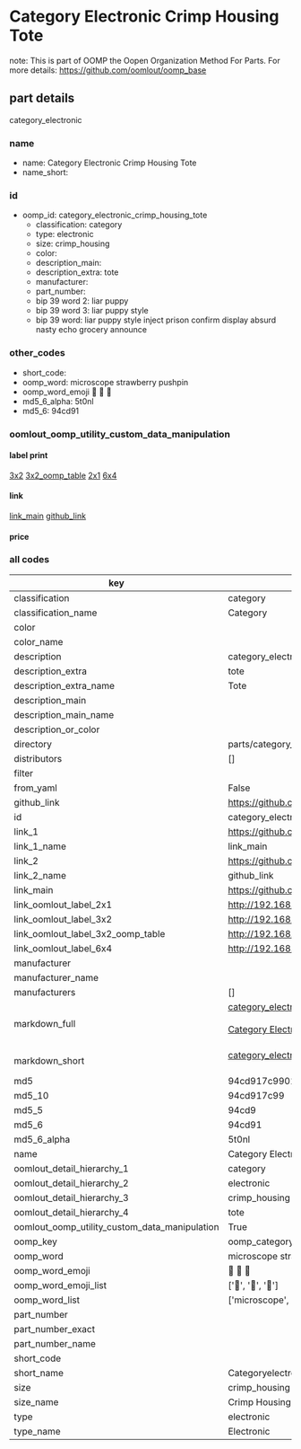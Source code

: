 # Category Electronic Crimp Housing Tote  

note: This is part of OOMP the Oopen Organization Method For Parts. For more details: https://github.com/oomlout/oomp_base

##  part details



category_electronic

### name
* name: Category Electronic Crimp Housing Tote
* name_short: 
### id
* oomp_id: category_electronic_crimp_housing_tote
  * classification: category
  * type: electronic
  * size: crimp_housing
  * color: 
  * description_main: 
  * description_extra: tote
  * manufacturer: 
  * part_number: 
  * bip 39 word 2: liar puppy
  * bip 39 word 3: liar puppy style
  * bip 39 word: liar puppy style inject prison confirm display absurd nasty echo grocery announce

### other_codes
* short_code: 
* oomp_word: microscope strawberry pushpin
* oomp_word_emoji :microscope: :strawberry: :pushpin:
* md5_6_alpha: 5t0nl
* md5_6: 94cd91






### oomlout_oomp_utility_custom_data_manipulation
#### label print
[3x2](http://192.168.1.245:1112/?label=oomp%205t0nl)
[3x2_oomp_table](http://192.168.1.107:1112/?label=oomp%205t0nl)
[2x1](http://192.168.1.242:1112/?label=oomp%205t0nl)
[6x4](http://192.168.1.55:1112/?label=oomp%205t0nl)    

#### link

[link_main](https://github.com/oomlout/oomlout_oomp_current_version_messy/tree/main/parts/category_electronic_crimp_housing_tote) [github_link](https://github.com/oomlout/oomlout_oomp_part_src/tree/main/parts/category_electronic_crimp_housing_tote)                             

#### price







### all codes 
| key | value |  
| --- | --- |  
| classification | category |  
| classification_name | Category |  
| color |  |  
| color_name |  |  
| description | category_electronic |  
| description_extra | tote |  
| description_extra_name | Tote |  
| description_main |  |  
| description_main_name |  |  
| description_or_color |   |  
| directory | parts/category_electronic_crimp_housing_tote |  
| distributors | [] |  
| filter |  |  
| from_yaml | False |  
| github_link | https://github.com/oomlout/oomlout_oomp_part_src/tree/main/parts/category_electronic_crimp_housing_tote |  
| id | category_electronic_crimp_housing_tote |  
| link_1 | https://github.com/oomlout/oomlout_oomp_current_version_messy/tree/main/parts/category_electronic_crimp_housing_tote |  
| link_1_name | link_main |  
| link_2 | https://github.com/oomlout/oomlout_oomp_part_src/tree/main/parts/category_electronic_crimp_housing_tote |  
| link_2_name | github_link |  
| link_main | https://github.com/oomlout/oomlout_oomp_current_version_messy/tree/main/parts/category_electronic_crimp_housing_tote |  
| link_oomlout_label_2x1 | http://192.168.1.242:1112/?label=oomp%205t0nl |  
| link_oomlout_label_3x2 | http://192.168.1.245:1112/?label=oomp%205t0nl |  
| link_oomlout_label_3x2_oomp_table | http://192.168.1.107:1112/?label=oomp%205t0nl |  
| link_oomlout_label_6x4 | http://192.168.1.55:1112/?label=oomp%205t0nl |  
| manufacturer |  |  
| manufacturer_name |  |  
| manufacturers | [] |  
| markdown_full | [category_electronic_crimp_housing_tote](https://github.com/oomlout/oomlout_oomp_current_version_messy/tree/main/parts/category_electronic_crimp_housing_tote)<br>[](https://github.com/oomlout/oomlout_oomp_current_version_messy/tree/main/parts/category_electronic_crimp_housing_tote)<br>[Category Electronic Crimp Housing Tote](https://github.com/oomlout/oomlout_oomp_current_version_messy/tree/main/parts/category_electronic_crimp_housing_tote)<br><br> |  
| markdown_short | [category_electronic_crimp_housing_tote](https://github.com/oomlout/oomlout_oomp_current_version_messy/tree/main/parts/category_electronic_crimp_housing_tote)<br><br> |  
| md5 | 94cd917c990107f0bbd58741afab8406 |  
| md5_10 | 94cd917c99 |  
| md5_5 | 94cd9 |  
| md5_6 | 94cd91 |  
| md5_6_alpha | 5t0nl |  
| name | Category Electronic Crimp Housing Tote |  
| oomlout_detail_hierarchy_1 | category |  
| oomlout_detail_hierarchy_2 | electronic |  
| oomlout_detail_hierarchy_3 | crimp_housing |  
| oomlout_detail_hierarchy_4 | tote |  
| oomlout_oomp_utility_custom_data_manipulation | True |  
| oomp_key | oomp_category_electronic_crimp_housing_tote |  
| oomp_word | microscope strawberry pushpin |  
| oomp_word_emoji | :microscope: :strawberry: :pushpin: |  
| oomp_word_emoji_list | [':microscope:', ':strawberry:', ':pushpin:'] |  
| oomp_word_list | ['microscope', 'strawberry', 'pushpin'] |  
| part_number |  |  
| part_number_exact |  |  
| part_number_name |  |  
| short_code |  |  
| short_name | Categoryelectronic |  
| size | crimp_housing |  
| size_name | Crimp Housing |  
| type | electronic |  
| type_name | Electronic |  
